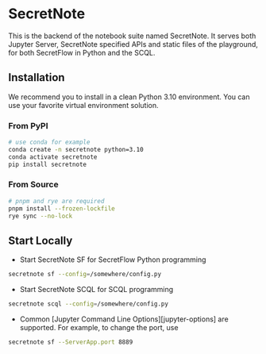 # SecretNote

This is the backend of the notebook suite named SecretNote. It serves both Jupyter Server, SecretNote specified APIs and static files of the playground, for both SecretFlow in Python and the SCQL.

## Installation

We recommend you to install in a clean Python 3.10 environment. You can use your favorite virtual environment solution.

### From PyPI

```sh
# use conda for example
conda create -n secretnote python=3.10
conda activate secretnote
pip install secretnote
```

### From Source

```sh
# pnpm and rye are required
pnpm install --frozen-lockfile
rye sync --no-lock
```

## Start Locally

- Start SecretNote SF for SecretFlow Python programming

```bash
secretnote sf --config=/somewhere/config.py
```

- Start SecretNote SCQL for SCQL programming

```sh
secretnote scql --config=/somewhere/config.py
```

- Common [Jupyter Command Line Options][jupyter-options] are supported. For example, to change the port, use

```bash
secretnote sf --ServerApp.port 8889
```
